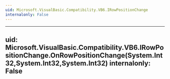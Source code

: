 ```yaml
---
uid: Microsoft.VisualBasic.Compatibility.VB6.IRowPositionChange
internalonly: False
---
```


---
uid: Microsoft.VisualBasic.Compatibility.VB6.IRowPositionChange.OnRowPositionChange(System.Int32,System.Int32,System.Int32)
internalonly: False
---

